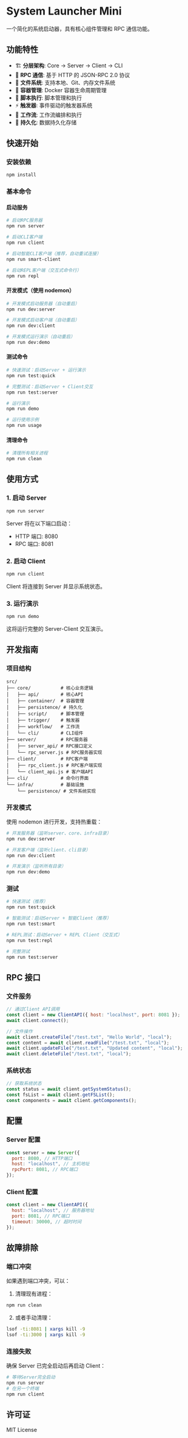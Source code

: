 # System Launcher Mini

一个简化的系统启动器，具有核心组件管理和 RPC 通信功能。

## 功能特性

- 🏗️ **分层架构**: Core → Server → Client → CLI
- 🔄 **RPC 通信**: 基于 HTTP 的 JSON-RPC 2.0 协议
- 📁 **文件系统**: 支持本地、Git、内存文件系统
- 🐳 **容器管理**: Docker 容器生命周期管理
- 📜 **脚本执行**: 脚本管理和执行
- ⚡ **触发器**: 事件驱动的触发器系统
- 🔄 **工作流**: 工作流编排和执行
- 💾 **持久化**: 数据持久化存储

## 快速开始

### 安装依赖

```bash
npm install
```

### 基本命令

#### 启动服务

```bash
# 启动RPC服务器
npm run server

# 启动CLI客户端
npm run client

# 启动智能CLI客户端（推荐，自动重试连接）
npm run smart-client

# 启动REPL客户端（交互式命令行）
npm run repl
```

#### 开发模式（使用 nodemon）

```bash
# 开发模式启动服务器（自动重启）
npm run dev:server

# 开发模式启动客户端（自动重启）
npm run dev:client

# 开发模式运行演示（自动重启）
npm run dev:demo
```

#### 测试命令

```bash
# 快速测试：启动Server + 运行演示
npm run test:quick

# 完整测试：启动Server + Client交互
npm run test:server

# 运行演示
npm run demo

# 运行使用示例
npm run usage
```

#### 清理命令

```bash
# 清理所有相关进程
npm run clean
```

## 使用方式

### 1. 启动 Server

```bash
npm run server
```

Server 将在以下端口启动：

- HTTP 端口: 8080
- RPC 端口: 8081

### 2. 启动 Client

```bash
npm run client
```

Client 将连接到 Server 并显示系统状态。

### 3. 运行演示

```bash
npm run demo
```

这将运行完整的 Server-Client 交互演示。

## 开发指南

### 项目结构

```
src/
├── core/           # 核心业务逻辑
│   ├── api/        # 核心API
│   ├── container/  # 容器管理
│   ├── persistence/ # 持久化
│   ├── script/     # 脚本管理
│   ├── trigger/    # 触发器
│   ├── workflow/   # 工作流
│   └── cli/        # CLI组件
├── server/         # RPC服务器
│   ├── server_api/ # RPC接口定义
│   └── rpc_server.js # RPC服务器实现
├── client/         # RPC客户端
│   ├── rpc_client.js # RPC客户端实现
│   └── client_api.js # 客户端API
├── cli/            # 命令行界面
└── infra/          # 基础设施
    └── persistence/ # 文件系统实现
```

### 开发模式

使用 nodemon 进行开发，支持热重载：

```bash
# 开发服务器（监听server、core、infra目录）
npm run dev:server

# 开发客户端（监听client、cli目录）
npm run dev:client

# 开发演示（监听所有目录）
npm run dev:demo
```

### 测试

```bash
# 快速测试（推荐）
npm run test:quick

# 智能测试：启动Server + 智能Client（推荐）
npm run test:smart

# REPL测试：启动Server + REPL Client（交互式）
npm run test:repl

# 完整测试
npm run test:server
```

## RPC 接口

### 文件服务

```javascript
// 通过Client API调用
const client = new ClientAPI({ host: "localhost", port: 8081 });
await client.connect();

// 文件操作
await client.createFile("/test.txt", "Hello World", "local");
const content = await client.readFile("/test.txt", "local");
await client.updateFile("/test.txt", "Updated content", "local");
await client.deleteFile("/test.txt", "local");
```

### 系统状态

```javascript
// 获取系统状态
const status = await client.getSystemStatus();
const fsList = await client.getFSList();
const components = await client.getComponents();
```

## 配置

### Server 配置

```javascript
const server = new Server({
  port: 8080, // HTTP端口
  host: "localhost", // 主机地址
  rpcPort: 8081, // RPC端口
});
```

### Client 配置

```javascript
const client = new ClientAPI({
  host: "localhost", // 服务器地址
  port: 8081, // RPC端口
  timeout: 30000, // 超时时间
});
```

## 故障排除

### 端口冲突

如果遇到端口冲突，可以：

1. 清理现有进程：

```bash
npm run clean
```

2. 或者手动清理：

```bash
lsof -ti:8081 | xargs kill -9
lsof -ti:3000 | xargs kill -9
```

### 连接失败

确保 Server 已完全启动后再启动 Client：

```bash
# 等待Server完全启动
npm run server
# 在另一个终端
npm run client
```

## 许可证

MIT License
